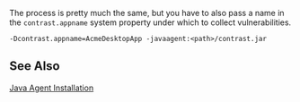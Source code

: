 <!--
title: "How To Run The Java Agent On A Desktop Or Standalone App"
description: "Instructions for running Java agent on desktop or standalone app"
tags: "java agent desktop installation"
-->

The process is pretty much the same, but you have to also pass a name in the ```contrast.appname``` system property under which to collect vulnerabilities.

```
-Dcontrast.appname=AcmeDesktopApp -javaagent:<path>/contrast.jar
```

## See Also

[Java Agent Installation](installation_javainstall.html)
